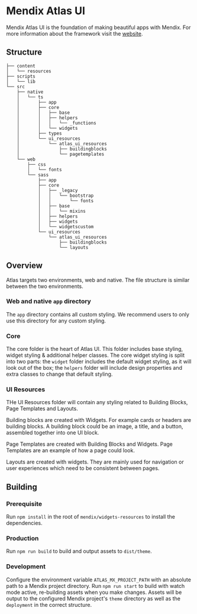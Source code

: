# Mendix Atlas UI

Mendix Atlas UI is the foundation of making beautiful apps with Mendix. For more information about the framework visit the [website](https://atlas.mendix.com/).

## Structure

```
├── content
│   └── resources
├── scripts
│   └── lib
└── src
    ├── native
    │   └── ts
    │       ├── app
    │       ├── core
    │       │   ├── base
    │       │   ├── helpers
    │       │   │   └── _functions
    │       │   └── widgets
    │       ├── types
    │       └── ui_resources
    │           └── atlas_ui_resources
    │               ├── buildingblocks
    │               └── pagetemplates
    └── web
        ├── css
        │   └── fonts
        └── sass
            ├── app
            ├── core
            │   ├── _legacy
            │   │   └── bootstrap
            │   │       └── fonts
            │   ├── base
            │   │   └── mixins
            │   ├── helpers
            │   ├── widgets
            │   └── widgetscustom
            └── ui_resources
                └── atlas_ui_resources
                    ├── buildingblocks
                    └── layouts
```

## Overview

Atlas targets two environments, web and native. The file structure is similar between the two environments.

### Web and native `app` directory

The `app` directory contains all custom styling. We recommend users to only use this directory for any custom styling.

### Core

The core folder is the heart of Atlas UI. This folder includes base styling, widget styling & additional helper classes.
The core widget styling is split into two parts: the `widget` folder includes the default widget styling, as it will look
out of the box; the `helpers` folder will include design properties and extra classes to change that default styling.

### UI Resources

THe UI Resources folder will contain any styling related to Building Blocks, Page Templates and Layouts.

Building blocks are created with Widgets. For example cards or headers are building blocks. A building block could
be an image, a title, and a button, assembled together into one UI block.

Page Templates are created with Building Blocks and Widgets. Page Templates are an example of how a page could look.

Layouts are created with widgets. They are mainly used for navigation or user experiences which need to be consistent
between pages.

## Building

### Prerequisite

Run `npm install` in the root of `mendix/widgets-resources` to install the dependencies.

### Production

Run `npm run build` to build and output assets to `dist/theme`.

### Development

Configure the environment variable `ATLAS_MX_PROJECT_PATH` with an absolute path to a Mendix project directory.
Run `npm run start` to build with watch mode active, re-building assets when you make changes.
Assets will be output to the configured Mendix project's `theme` directory as well as the `deployment` in the correct structure.
